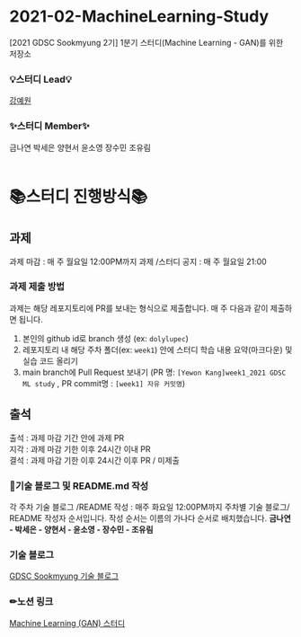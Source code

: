 # 2021-02-MachineLearning-Study
[2021 GDSC Sookmyung 2기] 1분기 스터디(Machine Learning - GAN)를 위한 저장소
</br>

### 💡스터디 Lead💡
[강예원](https://github.com/dolylupec)
### ✨스터디 Member✨
금나연 박세은 양현서 윤소영 장수민 조유림  
</br>


# 📚스터디 진행방식📚

## 과제
과제 마감 : 매 주 월요일 12:00PM까지
과제 /스터디 공지 : 매 주 월요일 21:00

### 과제 제출 방법
과제는 해당 레포지토리에 PR를 보내는 형식으로 제출합니다. 매 주 다음과 같이 제출하면 됩니다.
1. 본인의 github id로 branch 생성 (ex: ```dolylupec```)
2. 레포지토리 내 해당 주차 폴더(ex: ```week1```) 안에 스터디 학습 내용 요약(마크다운) 및 실습 코드 올리기
3. main branch에 Pull Request  보내기 (PR 명:  ```[Yewon Kang]week1_2021 GDSC ML study``` , PR commit명 : ```[week1] 자유 커밋명```)
<!-- - **Pull Request하기 전에 ```git pull origin main```으로 main 브랜치에 있는 커밋 내용을 받아와 주세요.** -->


## 출석 
출석 : 과제 마감 기간 안에 과제 PR  
지각 : 과제 마감 기한 이후 24시간 이내 PR  
결석 : 과제 마감 기한 이후 24시간 이후 PR / 미제출  


### 💪기술 블로그 및 README.md 작성
각 주차 기술 블로그 /README 작성 : 매주 화요일 12:00PM까지
주차별 기술 블로그/ README 작성자 순서입니다. 작성 순서는 이름의 가나다 순서로 배치했습니다.
**금나연 -  박세은 - 양현서 -  윤소영 -  장수민 -  조유림**
</br>
### 기술 블로그
[GDSC Sookmyung 기술 블로그](https://dsc-sookmyung.tistory.com/)
### ✏노션 링크
[Machine Learning (GAN) 스터디](https://pleasant-skull-fd4.notion.site/1-Machine-Learning-ee906750a0d441f69463864563cd3a2a)
